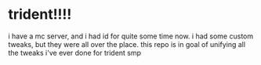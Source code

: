 # trident!!!!
i have a mc server, and i had id for quite some time now. i had some custom tweaks, but they were all over the place. this repo is in goal of unifying all the tweaks i've ever done for trident smp
